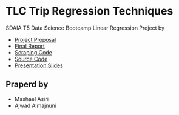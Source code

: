 # TLC Trip Regression Techniques
SDAIA T5 Data Science Bootcamp Linear Regression Project by

* [Project Proposal](Proposal.md)
* [Final Report](Report.md)
* [Scraping Code](Web_scraping_code.ipynb)
* [Source Code](Source_code.ipynb)
* [Presentation Slides](Slides.pdf)
## Praperd by 
* Mashael Asiri
* Ajwad Almajnuni 


